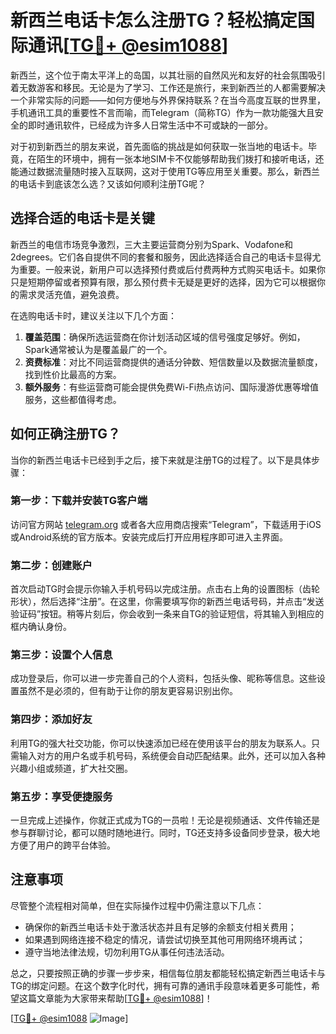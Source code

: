 # 新西兰电话卡怎么注册TG？轻松搞定国际通讯[[TG💪+ @esim1088](https://t.me/s/esim1088)]

新西兰，这个位于南太平洋上的岛国，以其壮丽的自然风光和友好的社会氛围吸引着无数游客和移民。无论是为了学习、工作还是旅行，来到新西兰的人都需要解决一个非常实际的问题——如何方便地与外界保持联系？在当今高度互联的世界里，手机通讯工具的重要性不言而喻，而Telegram（简称TG）作为一款功能强大且安全的即时通讯软件，已经成为许多人日常生活中不可或缺的一部分。

对于初到新西兰的朋友来说，首先面临的挑战是如何获取一张当地的电话卡。毕竟，在陌生的环境中，拥有一张本地SIM卡不仅能够帮助我们拨打和接听电话，还能通过数据流量随时接入互联网，这对于使用TG等应用至关重要。那么，新西兰的电话卡到底该怎么选？又该如何顺利注册TG呢？

## 选择合适的电话卡是关键

新西兰的电信市场竞争激烈，三大主要运营商分别为Spark、Vodafone和2degrees。它们各自提供不同的套餐和服务，因此选择适合自己的电话卡显得尤为重要。一般来说，新用户可以选择预付费或后付费两种方式购买电话卡。如果你只是短期停留或者预算有限，那么预付费卡无疑是更好的选择，因为它可以根据你的需求灵活充值，避免浪费。

在选购电话卡时，建议关注以下几个方面：
1. **覆盖范围**：确保所选运营商在你计划活动区域的信号强度足够好。例如，Spark通常被认为是覆盖最广的一个。
2. **资费标准**：对比不同运营商提供的通话分钟数、短信数量以及数据流量额度，找到性价比最高的方案。
3. **额外服务**：有些运营商可能会提供免费Wi-Fi热点访问、国际漫游优惠等增值服务，这些都值得考虑。

## 如何正确注册TG？

当你的新西兰电话卡已经到手之后，接下来就是注册TG的过程了。以下是具体步骤：

### 第一步：下载并安装TG客户端
访问官方网站 [telegram.org](https://telegram.org/) 或者各大应用商店搜索“Telegram”，下载适用于iOS或Android系统的官方版本。安装完成后打开应用程序即可进入主界面。

### 第二步：创建账户
首次启动TG时会提示你输入手机号码以完成注册。点击右上角的设置图标（齿轮形状），然后选择“注册”。在这里，你需要填写你的新西兰电话号码，并点击“发送验证码”按钮。稍等片刻后，你会收到一条来自TG的验证短信，将其输入到相应的框内确认身份。

### 第三步：设置个人信息
成功登录后，你可以进一步完善自己的个人资料，包括头像、昵称等信息。这些设置虽然不是必须的，但有助于让你的朋友更容易识别出你。

### 第四步：添加好友
利用TG的强大社交功能，你可以快速添加已经在使用该平台的朋友为联系人。只需输入对方的用户名或手机号码，系统便会自动匹配结果。此外，还可以加入各种兴趣小组或频道，扩大社交圈。

### 第五步：享受便捷服务
一旦完成上述操作，你就正式成为TG的一员啦！无论是视频通话、文件传输还是参与群聊讨论，都可以随时随地进行。同时，TG还支持多设备同步登录，极大地方便了用户的跨平台体验。

## 注意事项

尽管整个流程相对简单，但在实际操作过程中仍需注意以下几点：
- 确保你的新西兰电话卡处于激活状态并且有足够的余额支付相关费用；
- 如果遇到网络连接不稳定的情况，请尝试切换至其他可用网络环境再试；
- 遵守当地法律法规，切勿利用TG从事任何违法活动。

总之，只要按照正确的步骤一步步来，相信每位朋友都能轻松搞定新西兰电话卡与TG的绑定问题。在这个数字化时代，拥有可靠的通讯手段意味着更多可能性，希望这篇文章能为大家带来帮助[[TG💪+ @esim1088](https://t.me/s/esim1088)]！

[[TG💪+ @esim1088](https://t.me/s/esim1088) ![Image](https://i.postimg.cc/4NQfJmqS/Snipaste-2025-05-13-00-14-12.png)]